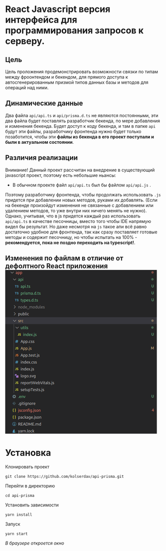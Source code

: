 # React Javascript версия интерфейса для программирования запросов к серверу.

## Цель

Цель проложения продемонстрировать возможности связки по типам между фроонтендом и бекендом, для прямого доступа к автосгенерированным призмой типов данных базы и методов для
операций над ними.

## Динамические данные

Два файла `api/api.ts` и `api/prisma.d.ts` не являются постоянными, эти два файла будет поставлять разработчик бекенда, по мере добавления и изменения бекенда. Будет доступ к коду бекенда, и там в папке `api` будут эти файлы, разработчику фронтенда нужно будет только позаботится, чтобы эти **файлы из бекенда в его проект поступали и были в актуальном состоянии**.

## Различия реализации

Внимание! Данный проект рассчитан на внедрение в существующий javascript проект, поэтому есть небольшие ньансы:

- В обычном проекте файл `api/api.ts` был бы файлом `api/api.js` .

Поэтому разработчику фронтенда, чтобы продолжать использовать `.js` придется при добавлении новых методов, руками их добавлять. (Если на бекенде произойдут изменения не связанные с добавлением или удалением методов, то уже внутри них ничего менять не нужно). Однако, учитывая, что в js придется каждый раз использовать `api/api.ts` в качестве песочницы, вместо того чтобы IDE напрямую видел бы результат. Но даже несмотря на `js` такое апи всё равно достаточно удобное для фронтенда, так как сразу поставляет готовые методы и содержит песочницу, но чтобы испытать на 100% - **рекомендуется, пока не поздно переходить на typescript!**.

## Изменения по файлам в отличие от дефолтного React приложения ![Гит сигналы](./docs/example-prisma.png)

# Установка

Клонировать проект

```
git clone https://github.com/kolserdav/api-prisma.git
```

Перейти в директорию

```
cd api-prisma
```

Установить зависимости

```
yarn install
```

Запуск

```
yarn start
```

_В браузере откроется окно_
